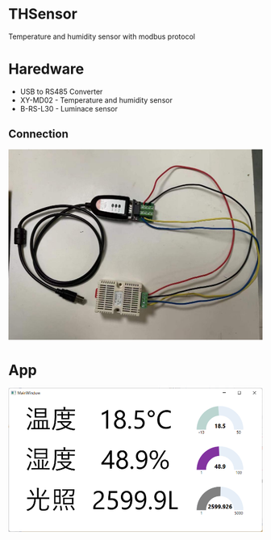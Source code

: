 # THSensor

Temperature and humidity sensor with modbus protocol

# Haredware

* USB to RS485 Converter
* XY-MD02 - Temperature and humidity sensor
* B-RS-L30 - Luminace sensor

## Connection

![connection](docs/images/connection.jpg)

# App

![app](docs/images/app.png)
